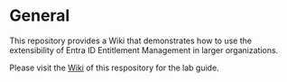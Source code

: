 # General
This repository provides a Wiki that demonstrates how to use the extensibility of Entra ID Entitlement Management in larger organizations.

Please visit the [Wiki](https://github.com/paweber8/elm-request-flow-extensibility/wiki/Lab-Guide) of this respository for the lab guide.